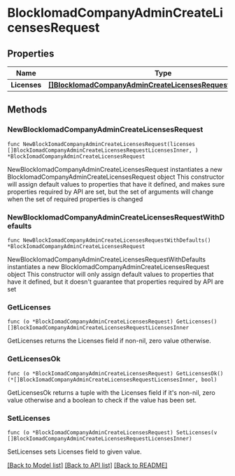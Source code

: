 # BlockIomadCompanyAdminCreateLicensesRequest

## Properties

Name | Type | Description | Notes
------------ | ------------- | ------------- | -------------
**Licenses** | [**[]BlockIomadCompanyAdminCreateLicensesRequestLicensesInner**](BlockIomadCompanyAdminCreateLicensesRequestLicensesInner.md) |  | 

## Methods

### NewBlockIomadCompanyAdminCreateLicensesRequest

`func NewBlockIomadCompanyAdminCreateLicensesRequest(licenses []BlockIomadCompanyAdminCreateLicensesRequestLicensesInner, ) *BlockIomadCompanyAdminCreateLicensesRequest`

NewBlockIomadCompanyAdminCreateLicensesRequest instantiates a new BlockIomadCompanyAdminCreateLicensesRequest object
This constructor will assign default values to properties that have it defined,
and makes sure properties required by API are set, but the set of arguments
will change when the set of required properties is changed

### NewBlockIomadCompanyAdminCreateLicensesRequestWithDefaults

`func NewBlockIomadCompanyAdminCreateLicensesRequestWithDefaults() *BlockIomadCompanyAdminCreateLicensesRequest`

NewBlockIomadCompanyAdminCreateLicensesRequestWithDefaults instantiates a new BlockIomadCompanyAdminCreateLicensesRequest object
This constructor will only assign default values to properties that have it defined,
but it doesn't guarantee that properties required by API are set

### GetLicenses

`func (o *BlockIomadCompanyAdminCreateLicensesRequest) GetLicenses() []BlockIomadCompanyAdminCreateLicensesRequestLicensesInner`

GetLicenses returns the Licenses field if non-nil, zero value otherwise.

### GetLicensesOk

`func (o *BlockIomadCompanyAdminCreateLicensesRequest) GetLicensesOk() (*[]BlockIomadCompanyAdminCreateLicensesRequestLicensesInner, bool)`

GetLicensesOk returns a tuple with the Licenses field if it's non-nil, zero value otherwise
and a boolean to check if the value has been set.

### SetLicenses

`func (o *BlockIomadCompanyAdminCreateLicensesRequest) SetLicenses(v []BlockIomadCompanyAdminCreateLicensesRequestLicensesInner)`

SetLicenses sets Licenses field to given value.



[[Back to Model list]](../README.md#documentation-for-models) [[Back to API list]](../README.md#documentation-for-api-endpoints) [[Back to README]](../README.md)


